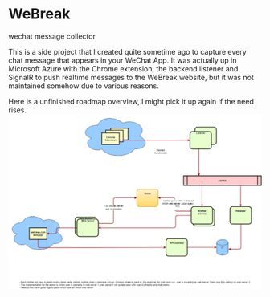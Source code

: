 # WeBreak
wechat message collector

This is a side project that I created quite sometime ago to capture every chat message that appears in your WeChat App. It was actually up in Microsoft Azure with the Chrome extension, the backend listener and SignalR to push realtime messages to the WeBreak website, but it was not maintained somehow due to various reasons.

Here is a unfinished roadmap overview, I might pick it up again if the need rises.
[<img src="./wekid.png">](wekid.png)
